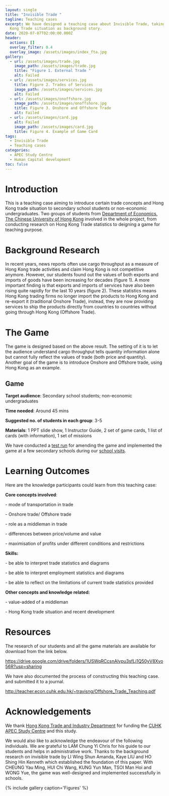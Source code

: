 ```yaml
---
layout: single
title: "Invisible Trade "
tagline: Teaching cases
excerpt: We have designed a teaching case about Invisible Trade, taking Hong
  Kong Trade situation as background story.
date: 2020-07-07T02:00:00.000Z
header:
  actions: []
  overlay_filter: 0.4
  overlay_image: /assets/images/index_fta.jpg
gallery:
  - url: /assets/images/trade.jpg
    image_path: /assets/images/trade.jpg
    title: "Figure 1. External Trade "
    alt: Failed
  - url: /assets/images/services.jpg
    title: Figure 2. Trades of Services
    image_path: /assets/images/services.jpg
    alt: Failed
  - url: /assets/images/onoffshore.jpg
    image_path: /assets/images/onoffshore.jpg
    title: Figure 3. Onshore and Offshore Trade
    alt: Failed
  - url: /assets/images/card.jpg
    alt: Failed
    image_path: /assets/images/card.jpg
    title: Figure 4. Example of Game Card
tags:
  - Invisible Trade
  - Teaching cases
categories:
  - APEC Study Centre
  - Human Capital development
toc: false
---
```

# Introduction

This is a teaching case aiming to introduce certain trade concepts and Hong Kong trade situation to secondary school students or non-economic undergraduates. Two groups of students from [Department of Economics, The Chinese University of Hong Kong](http://www.econ.cuhk.edu.hk/econ/en-gb/) involved in the whole project, from conducting research on Hong Kong Trade statistics to deigning a game for teaching purpose.

# Background Research

In recent years, news reports often use cargo throughput as a measure of Hong Kong trade activities and claim Hong Kong is not competitive anymore. However, our students found out the values of both exports and imports of goods have been increasing for decades (figure 1). A more important finding is that exports and imports of services have also been rising quite rapidly for the last 10 years (figure 2). These statistics means Hong Kong trading firms no longer import the products to Hong Kong and re-export it (traditional Onshore Trade), instead, they are now providing services to ship the products directly from countries to countries without going through Hong Kong (Offshore Trade).

# The Game

The game is designed based on the above result. The setting of it is to let the audience understand cargo throughput tells quantity information alone but cannot fully reflect the values of trade (both price and quantity). Another goal of the game is to introduce Onshore and Offshore trade, using Hong Kong as an example.

## Game

**Target audience**: Secondary school students; non-economic undergraduates

**Time needed**: Around 45 mins

**Suggested no. of students in each group**: 3-5

**Materials**: 1 PPT slide show, 1 Instructor Guide, 2 set of game cards, 1 list of cards (with information), 1 set of missions

We have conducted a [test run](https://erc.cuhk.edu.hk/apec%20study%20centre/human%20capital%20development/teaching-cases-invisible-trade/) for amending the game and implemented the game at a few secondary schools during our [school visits](https://erc.cuhk.edu.hk/apec%20study%20centre/human%20capital%20development/invisible-trade-school-visits/). 

# Learning Outcomes

Here are the knowledge participants could learn from this teaching case:

**Core concepts involved**:

\- mode of transportation in trade

\- Onshore trade/ Offshore trade

\- role as a middleman in trade

\- differences between price/volume and value

\- maximisation of profits under different conditions and restrictions

**Skills:**

\- be able to interpret trade statistics and diagrams

\- be able to interpret employment statistics and diagrams

\- be able to reflect on the limitations of current trade statistics provided

**Other concepts and knowledge related:**

\- value-added of a middleman

\- Hong Kong trade situation and recent development

# Resources

The research of our students and all the game materials are available for download from the link below.

<https://drive.google.com/drive/folders/1USWqRCcsnAlvpu3sfLj1Q50yV8Xvo56R?usp=sharing>

We have also documented the process of constructing this teaching case. and submitted it to a journal.

<http://teacher.econ.cuhk.edu.hk/~travisng/Offshore_Trade_Teaching.pdf>

# Acknowledgements

We thank [Hong Kong Trade and Industry Department](https://www.tid.gov.hk/) for funding the [CUHK APEC Study Centre](https://erc.cuhk.edu.hk/asc/) and this study.

We would also like to acknowledge the endeavour of the following individuals. We are grateful to LAM Chung Yi Chris for his guide to our students and helps in administrative work. Thanks to the background research on invisible trade by LI Wing Shun Amanda, Kaye LIU and HO Shing Hin Kenneth which established the foundation of this paper. With CHEUNG Yau Ming, HUI Chi Wang, KUNG Yun Man, TSOI Man Hoi and WONG Yue, the game was well-designed and implemented successfully in schools.

{% include gallery caption='Figures' %}
